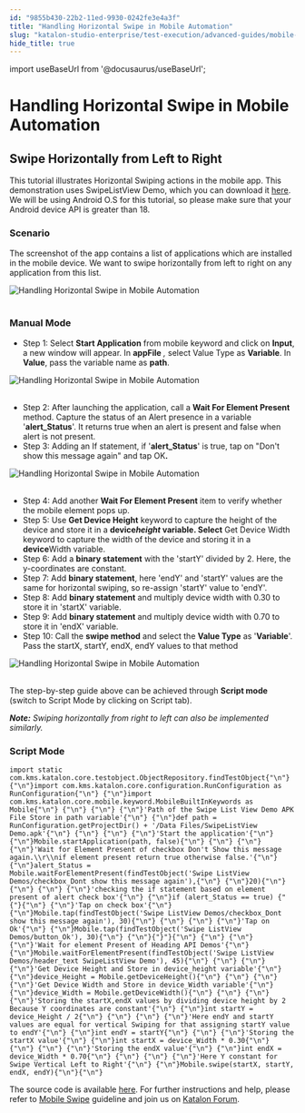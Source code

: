 ```yaml
---
id: "9855b430-22b2-11ed-9930-0242fe3e4a3f"
title: "Handling Horizontal Swipe in Mobile Automation"
slug: "katalon-studio-enterprise/test-execution/advanced-guides/mobile-testing/handling-horizontal-swipe-in-mobile-automation"
hide_title: true
---
```

import useBaseUrl from '@docusaurus/useBaseUrl';

    

# <a id="id_horizontal_swipe_mobile_automation" class="anchor_top_offset"/><a id="ariaid-title1" class="anchor_top_offset"/>Handling Horizontal Swipe in Mobile Automation

    
    
  
  

## <a id="id_1" class="anchor_top_offset"/>Swipe Horizontally from Left to Right

  
    
<p xmlns="http://www.w3.org/1999/xhtml" className="p">This tutorial illustrates Horizontal Swiping actions in the   mobile app. This demonstration uses SwipeListView Demo, which you   can download it <a className="xref j-external-link" href="https://apkpure.com/swipelistview-demo/com.fortysevendeg.android.swipelistview" target="_blank">here</a>.   We will be using Android O.S for this tutorial, so please make sure   that your Android device API is greater than 18.</p> 
  
      
    

### <a id="id_2" class="anchor_top_offset"/>Scenario

    
      
<p xmlns="http://www.w3.org/1999/xhtml" className="p">The screenshot of the app contains a list of applications which   are installed in the mobile device. We want to swipe horizontally   from left to right on any application from this list.</p> 
      
<p xmlns="http://www.w3.org/1999/xhtml" className="p">   <img className="image" src={useBaseUrl("https://github.com/katalon-studio/docs-images/raw/master/katalon-studio/tutorials/horizontal_swipe_mobile_automation/Handling-Horizontal-Swipe-in-Mobile-Automation.png")} alt="Handling Horizontal Swipe in Mobile Automation" /><br /><br /> </p> 
    
  

### <a id="id_3" class="anchor_top_offset"/>Manual Mode

<ul xmlns="http://www.w3.org/1999/xhtml" className="ul"><li className="li">Step 1: Select <strong className="ph b">Start       Application</strong> from mobile keyword and click on     <strong className="ph b">Input</strong>, a new window will appear. In     <strong className="ph b">appFile</strong>     <em className="ph i">,</em> select Value Type as     <strong className="ph b">Variable</strong>. In <strong className="ph b">Value</strong>, pass the     variable name as <strong className="ph b">path</strong>.</li></ul> 
<p xmlns="http://www.w3.org/1999/xhtml" className="p">   <img className="image" src={useBaseUrl("https://github.com/katalon-studio/docs-images/raw/master/katalon-studio/tutorials/horizontal_swipe_mobile_automation/Handling-Horizontal-Swipe-in-Mobile-Automation-1.png")} alt="Handling Horizontal Swipe in Mobile Automation" /><br /><br /> </p> 
<ul xmlns="http://www.w3.org/1999/xhtml" className="ul"><li className="li">Step 2: After launching the application, call a <strong className="ph b">Wait       For Element Present</strong> method. Capture the status of an Alert     presence in a variable '<strong className="ph b">alert_Status</strong>'. It returns     true when an alert is present and false when alert is not     present.</li><li className="li">Step 3: Adding an If statement, if     '<strong className="ph b">alert_Status</strong>' is true, tap on "Don't show this     message again" and tap OK<strong className="ph b">.</strong>   </li></ul> 
<p xmlns="http://www.w3.org/1999/xhtml" className="p">   <img className="image" src={useBaseUrl("https://github.com/katalon-studio/docs-images/raw/master/katalon-studio/tutorials/horizontal_swipe_mobile_automation/Handling-Horizontal-Swipe-in-Mobile-Automation-3.png")} alt="Handling Horizontal Swipe in Mobile Automation" /><br /><br /> </p> 
<ul xmlns="http://www.w3.org/1999/xhtml" className="ul"><li className="li">Step 4: Add another <strong className="ph b">Wait For Element Present</strong>     item to verify whether the mobile element pops up.</li><li className="li">Step 5: Use <strong className="ph b">Get Device Height</strong> keyword to     capture the height of the device and store it in a     <strong className="ph b">device<em className="ph i">height</em> variable. Select</strong> Get Device     Width keyword to capture the width of the device and storing it in     a <strong className="ph b">device</strong>Width variable.</li><li className="li">Step 6: Add a <strong className="ph b">binary statement</strong> with the     'startY' divided by 2. Here, the y-coordinates are constant.</li><li className="li">Step 7: Add <strong className="ph b">binary statement</strong>, here 'endY' and     'startY' values are the same for horizontal swiping, so re-assign     'startY' value to 'endY'.</li><li className="li">Step 8: Add <strong className="ph b">binary statement</strong> and multiply     device width with 0.30 to store it in 'startX' variable.</li><li className="li">Step 9: Add <strong className="ph b">binary statement</strong> and multiply     device width with 0.70 to store it in 'endX' variable.</li><li className="li">Step 10: Call the <strong className="ph b">swipe method</strong> and select the     <strong className="ph b">Value Type</strong> as '<strong className="ph b">Variable</strong>'. Pass     the startX, startY, endX, endY values to that method</li></ul> 
<p xmlns="http://www.w3.org/1999/xhtml" className="p">   <img className="image" src={useBaseUrl("https://github.com/katalon-studio/docs-images/raw/master/katalon-studio/tutorials/horizontal_swipe_mobile_automation/Handling-Horizontal-Swipe-in-Mobile-Automation-10.png")} alt="Handling Horizontal Swipe in Mobile Automation" /><br /><br /> </p> 
<p xmlns="http://www.w3.org/1999/xhtml" className="p">The step-by-step guide above can be achieved through   <strong className="ph b">Script mode</strong> (switch to Script Mode by clicking on   Script tab).</p> 
<p xmlns="http://www.w3.org/1999/xhtml" className="p">   <em className="ph i">     <strong className="ph b">Note:</strong> Swiping horizontally from right to     left can also be implemented similarly.</em> </p> 

### <a id="id_4" class="anchor_top_offset"/>Script Mode

<pre xmlns="http://www.w3.org/1999/xhtml" className="pre codeblock"><code>import static com.kms.katalon.core.testobject.ObjectRepository.findTestObject{"\n"} {"\n"}import com.kms.katalon.core.configuration.RunConfiguration as RunConfiguration{"\n"} {"\n"}import com.kms.katalon.core.mobile.keyword.MobileBuiltInKeywords as Mobile{"\n"} {"\n"} {"\n"} {"\n"}'Path of the Swipe List View Demo APK File Store in path variable'{"\n"} {"\n"}def path = RunConfiguration.getProjectDir() + '/Data Files/SwipeListView Demo.apk'{"\n"} {"\n"} {"\n"} {"\n"}'Start the application'{"\n"} {"\n"}Mobile.startApplication(path, false){"\n"} {"\n"} {"\n"} {"\n"}'Wait for Element Present of checkbox Don't Show this message again.\\r\\nif element present return true otherwise false.'{"\n"} {"\n"}alert_Status = Mobile.waitForElementPresent(findTestObject('Swipe ListView Demos/checkbox_Dont show this message again'),{"\n"} {"\n"}20){"\n"} {"\n"} {"\n"} {"\n"}'checking the if statement based on element present of alert check box'{"\n"} {"\n"}if (alert_Status == true) {"{"}{"\n"} {"\n"}'Tap on check box'{"\n"} {"\n"}Mobile.tap(findTestObject('Swipe ListView Demos/checkbox_Dont show this message again'), 30){"\n"} {"\n"} {"\n"} {"\n"}'Tap on Ok'{"\n"} {"\n"}Mobile.tap(findTestObject('Swipe ListView Demos/button_Ok'), 30){"\n"} {"\n"}{"}"}{"\n"} {"\n"} {"\n"} {"\n"}'Wait for element Present of Heading API Demos'{"\n"} {"\n"}Mobile.waitForElementPresent(findTestObject('Swipe ListView Demos/header_text SwipeListView Demo'), 45){"\n"} {"\n"} {"\n"} {"\n"}'Get Device Height and Store in device_height variable'{"\n"} {"\n"}device_Height = Mobile.getDeviceHeight(){"\n"} {"\n"} {"\n"} {"\n"}'Get Device Width and Store in device_Width variable'{"\n"} {"\n"}device_Width = Mobile.getDeviceWidth(){"\n"} {"\n"} {"\n"} {"\n"}'Storing the startX,endX values by dividing device height by 2 Because Y coordinates are constant'{"\n"} {"\n"}int startY = device_Height / 2{"\n"} {"\n"} {"\n"} {"\n"}'Here endY and startY values are equal for vertical Swiping for that assigning startY value to endY'{"\n"} {"\n"}int endY = startY{"\n"} {"\n"} {"\n"}'Storing the startX value'{"\n"} {"\n"}int startX = device_Width * 0.30{"\n"} {"\n"} {"\n"} {"\n"}'Storing the endX value'{"\n"} {"\n"}int endX = device_Width * 0.70{"\n"} {"\n"} {"\n"} {"\n"}'Here Y constant for Swipe Vertical Left to Right'{"\n"} {"\n"}Mobile.swipe(startX, startY, endX, endY){"\n"}{"\n"}</code></pre> 
<p xmlns="http://www.w3.org/1999/xhtml" className="p">The source code is available <a className="xref j-external-link" href="https://github.com/katalon-studio/katalon-mobile-automation" target="_blank">here</a>. For   further instructions and help, please refer to <a className="xref" href="/docs/legacy/katalon-studio-enterprise/keywords/mobile-keywords/mobile-swipe">Mobile     Swipe</a> guideline and join us on <a className="xref j-external-link" href="http://forum.katalon.com/" target="_blank">Katalon Forum</a>.</p> 
